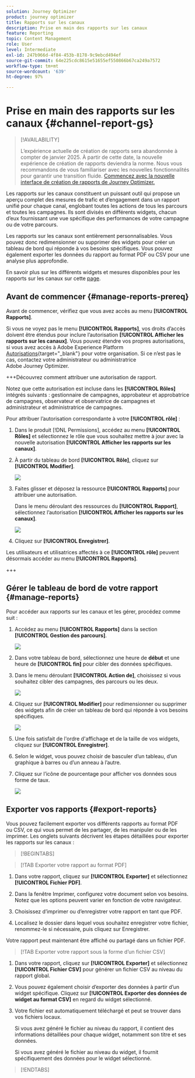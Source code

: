 ```yaml
---
solution: Journey Optimizer
product: journey optimizer
title: Rapports sur les canaux
description: Prise en main des rapports sur les canaux
feature: Reporting
topic: Content Management
role: User
level: Intermediate
exl-id: 247b966d-4f84-453b-8178-9c9ebcd494ef
source-git-commit: 64e225cdc8615e51655ef550866b67ca249a7572
workflow-type: tm+mt
source-wordcount: '639'
ht-degree: 97%

---
```


# Prise en main des rapports sur les canaux {#channel-report-gs}

>[!AVAILABILITY]
>
>L’expérience actuelle de création de rapports sera abandonnée à compter de janvier 2025. À partir de cette date, la nouvelle expérience de création de rapports deviendra la norme. Nous vous recommandons de vous familiariser avec les nouvelles fonctionnalités pour garantir une transition fluide. [Commencez avec la nouvelle interface de création de rapports de Journey Optimizer.](report-gs-cja.md)

Les rapports sur les canaux constituent un puissant outil qui propose un aperçu complet des mesures de trafic et d’engagement dans un rapport unifié pour chaque canal, englobant toutes les actions de tous les parcours et toutes les campagnes. Ils sont divisés en différents widgets, chacun d’eux fournissant une vue spécifique des performances de votre campagne ou de votre parcours.

Les rapports sur les canaux sont entièrement personnalisables. Vous pouvez donc redimensionner ou supprimer des widgets pour créer un tableau de bord qui réponde à vos besoins spécifiques. Vous pouvez également exporter les données du rapport au format PDF ou CSV pour une analyse plus approfondie.

En savoir plus sur les différents widgets et mesures disponibles pour les rapports sur les canaux sur cette [page](channel-report.md).

## Avant de commencer {#manage-reports-prereq}

Avant de commencer, vérifiez que vous avez accès au menu **[!UICONTROL Rapports]**.

Si vous ne voyez pas le menu **[!UICONTROL Rapports]**, vos droits d’accès doivent être étendus pour inclure l’autorisation **[!UICONTROL Afficher les rapports sur les canaux]**. Vous pouvez étendre vos propres autorisations, si vous avez accès à Adobe Experience Platform [Autorisations](https://experienceleague.adobe.com/docs/experience-platform/access-control/home.html?lang=fr){target="_blank"} pour votre organisation. Si ce n’est pas le cas, contactez votre administrateur ou administratrice Adobe Journey Optimizer.

+++Découvrez comment attribuer une autorisation de rapport.

Notez que cette autorisation est incluse dans les **[!UICONTROL Rôles]** intégrés suivants : gestionnaire de campagnes, approbateur et approbatrice de campagnes, observateur et observatrice de campagnes et administrateur et administratrice de campagnes.

Pour attribuer l’autorisation correspondante à votre **[!UICONTROL rôle]** :

1. Dans le produit [!DNL Permissions], accédez au menu **[!UICONTROL Rôles]** et sélectionnez le rôle que vous souhaitez mettre à jour avec la nouvelle autorisation **[!UICONTROL Afficher les rapports sur les canaux]**.

1. À partir du tableau de bord **[!UICONTROL Rôle]**, cliquez sur **[!UICONTROL Modifier]**.

   ![](assets/channel_permission_1.png)

1. Faites glisser et déposez la ressource **[!UICONTROL Rapports]** pour attribuer une autorisation.

   Dans le menu déroulant des ressources du **[!UICONTROL Rapport]**, sélectionnez l’autorisation **[!UICONTROL Afficher les rapports sur les canaux]**.

   ![](assets/channel_permission_2.png)

1. Cliquez sur **[!UICONTROL Enregistrer]**.

Les utilisateurs et utilisatrices affectés à ce **[!UICONTROL rôle]** peuvent désormais accéder au menu **[!UICONTROL Rapports]**.

+++

## Gérer le tableau de bord de votre rapport {#manage-reports}

Pour accéder aux rapports sur les canaux et les gérer, procédez comme suit :

1. Accédez au menu **[!UICONTROL Rapports]** dans la section **[!UICONTROL Gestion des parcours]**.

   ![](assets/channel_report_1.png)

1. Dans votre tableau de bord, sélectionnez une heure de **début** et une heure de **[!UICONTROL fin]** pour cibler des données spécifiques.

1. Dans le menu déroulant **[!UICONTROL Action de]**, choisissez si vous souhaitez cibler des campagnes, des parcours ou les deux.

   ![](assets/channel_report_2.png)

1. Cliquez sur **[!UICONTROL Modifier]** pour redimensionner ou supprimer des widgets afin de créer un tableau de bord qui réponde à vos besoins spécifiques.

   ![](assets/channel_report_3.png)

1. Une fois satisfait de l&#39;ordre d&#39;affichage et de la taille de vos widgets, cliquez sur **[!UICONTROL Enregistrer]**.

1. Selon le widget, vous pouvez choisir de basculer d’un tableau, d’un graphique à barres ou d’un anneau à l’autre.

1. Cliquez sur l’icône de pourcentage pour afficher vos données sous forme de taux.

   ![](assets/channel_report_4.png)

## Exporter vos rapports {#export-reports}

Vous pouvez facilement exporter vos différents rapports au format PDF ou CSV, ce qui vous permet de les partager, de les manipuler ou de les imprimer. Les onglets suivants décrivent les étapes détaillées pour exporter les rapports sur les canaux :

>[!BEGINTABS]

>[!TAB Exporter votre rapport au format PDF]

1. Dans votre rapport, cliquez sur **[!UICONTROL Exporter]** et sélectionnez **[!UICONTROL Fichier PDF]**.

1. Dans la fenêtre Imprimer, configurez votre document selon vos besoins. Notez que les options peuvent varier en fonction de votre navigateur.

1. Choisissez d’imprimer ou d’enregistrer votre rapport en tant que PDF.

1. Localisez le dossier dans lequel vous souhaitez enregistrer votre fichier, renommez-le si nécessaire, puis cliquez sur Enregistrer.

Votre rapport peut maintenant être affiché ou partagé dans un fichier PDF.

>[!TAB Exporter votre rapport sous la forme d’un fichier CSV]

1. Dans votre rapport, cliquez sur **[!UICONTROL Exporter]** et sélectionnez **[!UICONTROL Fichier CSV]** pour générer un fichier CSV au niveau du rapport global.

1. Vous pouvez également choisir d’exporter des données à partir d’un widget spécifique. Cliquez sur **[!UICONTROL Exporter des données de widget au format CSV]** en regard du widget sélectionné.

1. Votre fichier est automatiquement téléchargé et peut se trouver dans vos fichiers locaux.

   Si vous avez généré le fichier au niveau du rapport, il contient des informations détaillées pour chaque widget, notamment son titre et ses données.

   Si vous avez généré le fichier au niveau du widget, il fournit spécifiquement des données pour le widget sélectionné.

>[!ENDTABS]
